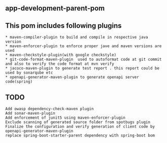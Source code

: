 ## app-development-parent-pom

## This pom includes following plugins
    * maven-compiler-plugin to build and compile in respective java version
    * maven-enforcer-plugin to enforce proper jave and maven versions are used
    * maven-checkstyle-plugin(with google checkstyle) 
    * git-code-format-maven-plugin  used to autoformat code at git commit and also to verify the code format at mvn verify
    * jacoco-maven-plugin to generate test report . this report could be used by sonarqube etc 
    * openapi-generator-maven-plugin to generate openapi server code(spring)

## TODO
    Add owasp dependency-check-maven plugin
    Add sonar-maven-plugin
    Add enforcement of junit5 using maven-enforcer-plugin 
    Exclude scanning of generated source folder from spotbugs plugin
    Finalize the configuration and verify generation of client code by openapi-generator-maven-plugin
    replace spring-boot-starter-parent dependency with spring-boot bom 
